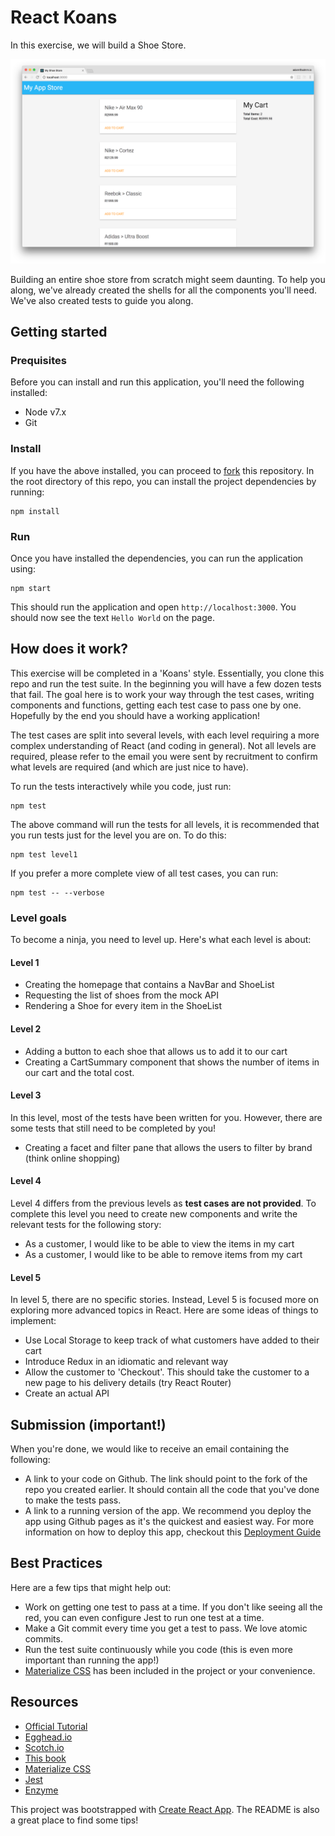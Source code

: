 # React Koans 

In this exercise, we will build a Shoe Store. 

![Screenshot](screenshot.png)

Building an entire shoe store from scratch might seem daunting. 
To help you along, we've already created the shells for all the
components you'll need. We've also created tests to guide you along.

## Getting started

### Prequisites

Before you can install and run this application, you'll need the following installed:

- Node v7.x
- Git

### Install

If you have the above installed, you can proceed to [fork](https://help.github.com/articles/fork-a-repo/) 
this repository. In the root directory of this repo, you can install the project dependencies by running:

    npm install
    
### Run

Once you have installed the dependencies, you can run the application using:
    
    npm start
   
This should run the application and open `http://localhost:3000`. You should now see the text `Hello World`
on the page.

## How does it work?

This exercise will be completed in a 'Koans' style. Essentially, you clone this repo and run the test suite.
In the beginning you will have a few dozen tests that fail. The goal here is to work your way through the test
cases, writing components and functions, getting each test case to pass one by one.
Hopefully by the end you should have a working application!

The test cases are split into several levels, with each level requiring a more complex understanding
of React (and coding in general). Not all levels are required, please refer to the email you were sent
by recruitment to confirm what levels are required (and which are just nice to have).

To run the tests interactively while you code, just run:

    npm test
    
The above command will run the tests for all levels, it is recommended that you run tests
just for the level you are on. To do this:

    npm test level1
    
If you prefer a more complete view of all test cases, you can run:

    npm test -- --verbose

### Level goals

To become a ninja, you need to level up. Here's what each level is about:

#### Level 1

- Creating the homepage that contains a NavBar and ShoeList
- Requesting the list of shoes from the mock API
- Rendering a Shoe for every item in the ShoeList

#### Level 2

- Adding a button to each shoe that allows us to add it to our cart
- Creating a CartSummary component that shows the number of items in our cart and the total cost.

#### Level 3

In this level, most of the tests have been written for you. However, there are some tests
that still need to be completed by you!

- Creating a facet and filter pane that allows the users to filter by brand (think online shopping)

#### Level 4

Level 4 differs from the previous levels as **test cases are not provided**. To complete this level
you need to create new components and write the relevant tests for the following story:

* As a customer, I would like to be able to view the items in my cart
* As a customer, I would like to be able to remove items from my cart

#### Level 5

In level 5, there are no specific stories. Instead, Level 5 is focused more on
exploring more advanced topics in React. Here are some ideas of things to implement:

- Use Local Storage to keep track of what customers have added to their cart
- Introduce Redux in an idiomatic and relevant way
- Allow the customer to 'Checkout'. This should take the customer to a new page to his delivery details (try React Router)
- Create an actual API

## Submission (important!)

When you're done, we would like to receive an email containing the following:

- A link to your code on Github. The link should point to the fork of the repo
you created earlier. It should contain all the code that you've done to make the tests
pass.
- A link to a running version of the app. We recommend you deploy the app using Github pages
as it's the quickest and easiest way. For more information on how to deploy this app, checkout
this [Deployment Guide](https://github.com/facebookincubator/create-react-app/blob/master/packages/react-scripts/template/README.md#deployment)

## Best Practices

Here are a few tips that might help out:

- Work on getting one test to pass at a time. If you don't like seeing all the red, you 
can even configure Jest to run one test at a time.
- Make a Git commit every time you get a test to pass. We love atomic commits.
- Run the test suite continuously while you code (this is even more important than running the app!)
- [Materialize CSS](http://materializecss.com) has been included in the project or your convenience.


## Resources

* [Official Tutorial](https://facebook.github.io/react/tutorial/tutorial.html)
* [Egghead.io](https://egghead.io/courses)
* [Scotch.io](https://scotch.io/tutorials/learning-react-getting-started-and-concepts)
* [This book](https://www.fullstackreact.com/)
* [Materialize CSS](http://materializecss.com)
* [Jest](https://facebook.github.io/jest/docs/api.html)
* [Enzyme](http://airbnb.io/enzyme/docs/api/)


This project was bootstrapped with [Create React App](https://github.com/facebookincubator/create-react-app).
The README is also a great place to find some tips!
